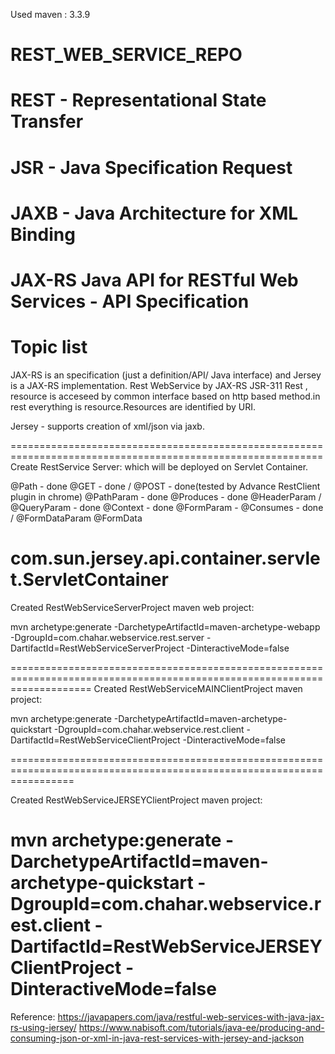 Used maven : 3.3.9

# REST_WEB_SERVICE_REPO

# REST - Representational State Transfer
# JSR - Java Specification Request
# JAXB - Java Architecture for XML Binding
# JAX-RS   Java API for RESTful Web Services - API Specification

# Topic list

JAX-RS is an specification (just a definition/API/ Java interface) and Jersey is a JAX-RS implementation.
Rest WebService by JAX-RS JSR-311
Rest , resource is acceseed by common interface based on http based method.in rest everything is resource.Resources are identified by URI.

Jersey - supports creation of xml/json via jaxb.

============================================================================================================
Create RestService Server: which will be deployed on Servlet Container.

@Path - done
@GET - done / @POST - done(tested by Advance RestClient plugin in chrome)
@PathParam - done
@Produces - done
@HeaderParam / @QueryParam - done
@Context - done
@FormParam - 
@Consumes - done / @FormDataParam @FormData


com.sun.jersey.api.container.servlet.ServletContainer
=====================================================================================================

Created RestWebServiceServerProject maven web project:

mvn archetype:generate -DarchetypeArtifactId=maven-archetype-webapp -DgroupId=com.chahar.webservice.rest.server -DartifactId=RestWebServiceServerProject -DinteractiveMode=false

==========================================================================================================================
Created RestWebServiceMAINClientProject maven project:

mvn archetype:generate -DarchetypeArtifactId=maven-archetype-quickstart -DgroupId=com.chahar.webservice.rest.client -DartifactId=RestWebServiceClientProject -DinteractiveMode=false

=======================================================================================================================

Created RestWebServiceJERSEYClientProject maven project:

mvn archetype:generate -DarchetypeArtifactId=maven-archetype-quickstart -DgroupId=com.chahar.webservice.rest.client -DartifactId=RestWebServiceJERSEYClientProject -DinteractiveMode=false
=======================================================================================================================

Reference:
	https://javapapers.com/java/restful-web-services-with-java-jax-rs-using-jersey/
	https://www.nabisoft.com/tutorials/java-ee/producing-and-consuming-json-or-xml-in-java-rest-services-with-jersey-and-jackson
	